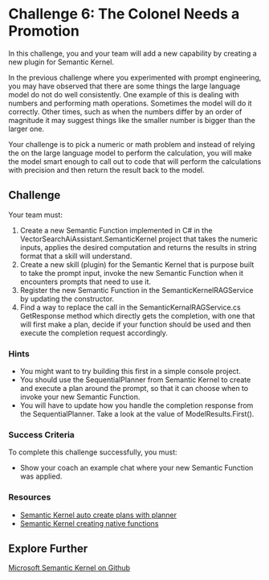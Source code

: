 # Challenge 6: The Colonel Needs a Promotion

In this challenge, you and your team will add a new capability by creating a new plugin for Semantic Kernel.

In the previous challenge where you experimented with prompt engineering, you may have observed that there are some things the large language model do not do well consistently. One example of this is dealing with numbers and performing math operations. Sometimes the model will do it correctly. Other times, such as when the numbers differ by an order of magnitude it may suggest things like the smaller number is bigger than the larger one. 

Your challenge is to pick a numeric or math problem and instead of relying the on the large language model to perform the calculation, you will make the model smart enough to call out to code that will perform the calculations with precision and then return the result back to the model. 
## Challenge

Your team must:

1. Create a new Semantic Function implemented in C# in the VectorSearchAiAssistant.SemanticKernel project that takes the numeric inputs, applies the desired computation and returns the results in string format that a skill will understand.
2. Create a new skill (plugin) for the Semantic Kernel that is purpose built to take the prompt input, invoke the new Semantic Function when it encounters prompts that need to use it.  
3. Register the new Semantic Function in the SemanticKernelRAGService by updating the constructor. 
4. Find a way to replace the call in the SemanticKernalRAGService.cs GetResponse method which directly gets the completion, with one that will first make a plan, decide if your function should be used and then execute the completion request accordingly.

### Hints

- You might want to try building this first in a simple console project.
- You should use the SequentialPlanner from Semantic Kernel to create and execute a plan around the prompt, so that it can choose when to invoke your new Semantic Function. 
- You will have to update how you handle the completion response from the SequentialPlanner. Take a look at the value of ModelResults.First(). 

### Success Criteria

To complete this challenge successfully, you must:

- Show your coach an example chat where your new Semantic Function was applied.

### Resources

- [Semantic Kernel auto create plans with planner](https://learn.microsoft.com/semantic-kernel/ai-orchestration/planner?tabs=Csharp)
- [Semantic Kernel creating native functions](https://learn.microsoft.com/en-us/semantic-kernel/ai-orchestration/native-functions?tabs=Csharp)


## Explore Further

[Microsoft Semantic Kernel on Github](https://github.com/microsoft/semantic-kernel)

